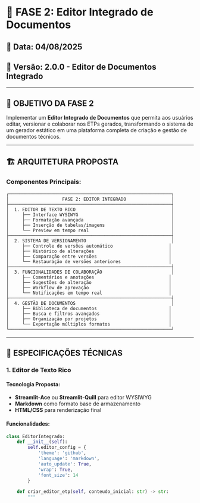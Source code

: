 # 📝 FASE 2: Editor Integrado de Documentos

## 📅 Data: 04/08/2025
## 🎯 Versão: 2.0.0 - Editor de Documentos Integrado

---

## 🎯 **OBJETIVO DA FASE 2**

Implementar um **Editor Integrado de Documentos** que permita aos usuários editar, versionar e colaborar nos ETPs gerados, transformando o sistema de um gerador estático em uma plataforma completa de criação e gestão de documentos técnicos.

---

## 🏗️ **ARQUITETURA PROPOSTA**

### **Componentes Principais:**

```
┌─────────────────────────────────────────────────────────────┐
│                    FASE 2: EDITOR INTEGRADO                 │
├─────────────────────────────────────────────────────────────┤
│  1. EDITOR DE TEXTO RICO                                    │
│     ├── Interface WYSIWYG                                   │
│     ├── Formatação avançada                                 │
│     ├── Inserção de tabelas/imagens                         │
│     └── Preview em tempo real                               │
├─────────────────────────────────────────────────────────────┤
│  2. SISTEMA DE VERSIONAMENTO                                │
│     ├── Controle de versões automático                     │
│     ├── Histórico de alterações                            │
│     ├── Comparação entre versões                           │
│     └── Restauração de versões anteriores                  │
├─────────────────────────────────────────────────────────────┤
│  3. FUNCIONALIDADES DE COLABORAÇÃO                          │
│     ├── Comentários e anotações                            │
│     ├── Sugestões de alteração                             │
│     ├── Workflow de aprovação                              │
│     └── Notificações em tempo real                         │
├─────────────────────────────────────────────────────────────┤
│  4. GESTÃO DE DOCUMENTOS                                    │
│     ├── Biblioteca de documentos                           │
│     ├── Busca e filtros avançados                          │
│     ├── Organização por projetos                           │
│     └── Exportação múltiplos formatos                      │
└─────────────────────────────────────────────────────────────┘
```

---

## 🔧 **ESPECIFICAÇÕES TÉCNICAS**

### **1. Editor de Texto Rico**

#### **Tecnologia Proposta:**
- **Streamlit-Ace** ou **Streamlit-Quill** para editor WYSIWYG
- **Markdown** como formato base de armazenamento
- **HTML/CSS** para renderização final

#### **Funcionalidades:**
```python
class EditorIntegrado:
    def __init__(self):
        self.editor_config = {
            'theme': 'github',
            'language': 'markdown',
            'auto_update': True,
            'wrap': True,
            'font_size': 14
        }
    
    def criar_editor_etp(self, conteudo_inicial: str) -> str:
        """
